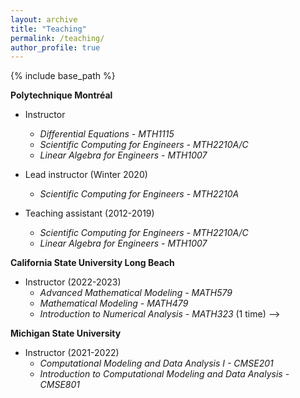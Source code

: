 ```yaml
---
layout: archive
title: "Teaching"
permalink: /teaching/
author_profile: true
---
```


{% include base_path %}

<!-- {% for post in site.teaching reversed %}
  {% include archive-single.html %}
{% endfor %} -->

**Polytechnique Montréal**
  
* Instructor 
  * *Differential Equations - MTH1115* <!-- (2 times) -->
  * *Scientific Computing for Engineers - MTH2210A/C* <!-- (25 times) -->
  * *Linear Algebra for Engineers - MTH1007* <!-- (1 time) -->

* Lead instructor (Winter 2020)
  * *Scientific Computing for Engineers - MTH2210A*
 
* Teaching assistant (2012-2019) 
  * *Scientific Computing for Engineers - MTH2210A/C* <!-- (20 times) -->
  * *Linear Algebra for Engineers - MTH1007* <!-- (1 time) -->

**California State University Long Beach**

* Instructor (2022-2023)
  * *Advanced Mathematical Modeling - MATH579* <!-- (1 time) -->
  * *Mathematical Modeling - MATH479* <!-- (1 time) -->
  * *Introduction to Numerical Analysis - MATH323* (1 time) -->
    
**Michigan State University**

* Instructor (2021-2022)
  * *Computational Modeling and Data Analysis I - CMSE201* <!-- (3 times) -->
  * *Introduction to Computational Modeling and Data Analysis - CMSE801* <!-- (2 times) -->



